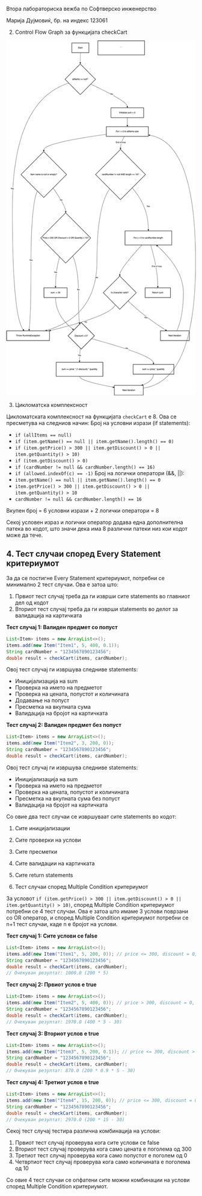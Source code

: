 Втора лабораториска вежба по Софтверско инженерство

Марија Дујмовиќ, бр. на индекс 123061

2. Control Flow Graph за функцијата checkCart

![Diagram](diagram.png)

3. Цикломатска комплексност

Цикломатската комплексност на функцијата `checkCart` е 8. Ова се пресметува на следниов начин:
 Број на условни изрази (if statements):
   - `if (allItems == null)`
   - `if (item.getName() == null || item.getName().length() == 0)`
   - `if (item.getPrice() > 300 || item.getDiscount() > 0 || item.getQuantity() > 10)`
   - `if (item.getDiscount() > 0)`
   - `if (cardNumber != null && cardNumber.length() == 16)`
   - `if (allowed.indexOf(c) == -1)`
 Број на логички оператори (&&, ||):
   - `item.getName() == null || item.getName().length() == 0`
   - `item.getPrice() > 300 || item.getDiscount() > 0 || item.getQuantity() > 10`
   - `cardNumber != null && cardNumber.length() == 16`

Вкупен број = 6 условни изрази + 2 логички оператори = 8

Секој условен израз и логички оператор додава една дополнителна патека во кодот, што значи дека има 8 различни патеки низ кои кодот може да тече.

## 4. Тест случаи според Every Statement критериумот

За да се постигне Every Statement критериумот, потребни се минимално 2 тест случаи. Ова е затоа што:
1. Првиот тест случај треба да ги изврши сите statements во главниот дел од кодот
2. Вториот тест случај треба да ги изврши statements во делот за валидација на картичката

**Тест случај 1: Валиден предмет со попуст**
```java
List<Item> items = new ArrayList<>();
items.add(new Item("Item1", 5, 400, 0.1));
String cardNumber = "1234567890123456";
double result = checkCart(items, cardNumber);

```

Овој тест случај ги извршува следниве statements:
- Иницијализација на sum
- Проверка на името на предметот
- Проверка на цената, попустот и количината
- Додавање на попуст
- Пресметка на вкупната сума
- Валидација на бројот на картичката

**Тест случај 2: Валиден предмет без попуст**
```java
List<Item> items = new ArrayList<>();
items.add(new Item("Item2", 3, 200, 0)); 
String cardNumber = "1234567890123456";
double result = checkCart(items, cardNumber);

```

Овој тест случај ги извршува следниве statements:
- Иницијализација на sum
- Проверка на името на предметот
- Проверка на цената, попустот и количината
- Пресметка на вкупната сума без попуст
- Валидација на бројот на картичката

Со овие два тест случаи се извршуваат сите statements во кодот:
1. Сите иницијализации
2. Сите проверки на услови
3. Сите пресметки
4. Сите валидации на картичката
5. Сите return statements

5. Тест случаи според Multiple Condition критериумот

За условот `if (item.getPrice() > 300 || item.getDiscount() > 0 || item.getQuantity() > 10)`, според Multiple Condition критериумот потребни се 4 тест случаи. Ова е затоа што имаме 3 услови поврзани со OR оператор, и според Multiple Condition критериумот потребни се n+1 тест случаи, каде n е бројот на услови.

**Тест случај 1: Сите услови се false**
```java
List<Item> items = new ArrayList<>();
items.add(new Item("Item1", 5, 200, 0)); // price <= 300, discount = 0, quantity <= 10
String cardNumber = "1234567890123456";
double result = checkCart(items, cardNumber);
// Очекуван резултат: 1000.0 (200 * 5)
```

**Тест случај 2: Првиот услов е true**
```java
List<Item> items = new ArrayList<>();
items.add(new Item("Item2", 5, 400, 0)); // price > 300, discount = 0, quantity <= 10
String cardNumber = "1234567890123456";
double result = checkCart(items, cardNumber);
// Очекуван резултат: 1970.0 (400 * 5 - 30)
```

**Тест случај 3: Вториот услов е true**
```java
List<Item> items = new ArrayList<>();
items.add(new Item("Item3", 5, 200, 0.1)); // price <= 300, discount > 0, quantity <= 10
String cardNumber = "1234567890123456";
double result = checkCart(items, cardNumber);
// Очекуван резултат: 870.0 (200 * 0.9 * 5 - 30)
```

**Тест случај 4: Третиот услов е true**
```java
List<Item> items = new ArrayList<>();
items.add(new Item("Item4", 15, 200, 0)); // price <= 300, discount = 0, quantity > 10
String cardNumber = "1234567890123456";
double result = checkCart(items, cardNumber);
// Очекуван резултат: 2970.0 (200 * 15 - 30)
```

Секој тест случај тестира различна комбинација на услови:
1. Првиот тест случај проверува кога сите услови се false
2. Вториот тест случај проверува кога само цената е поголема од 300
3. Третиот тест случај проверува кога само попустот е поголем од 0
4. Четвртиот тест случај проверува кога само количината е поголема од 10

Со овие 4 тест случаи се опфатени сите можни комбинации на услови според Multiple Condition критериумот.

